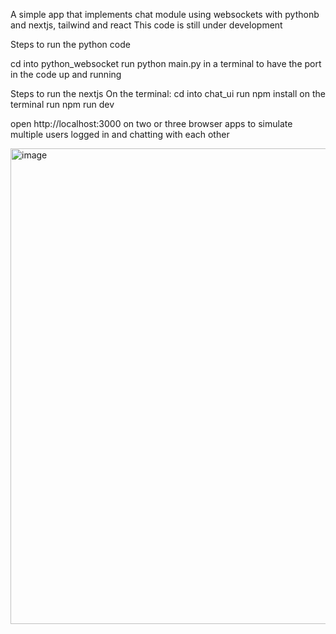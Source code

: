 A simple app that implements chat module using websockets with pythonb and nextjs, tailwind and react
This code is still under development

Steps to run the python code

cd into python_websocket
run python main.py in a terminal to have the port in the code up and running

Steps to run the nextjs
On the terminal:
cd into chat_ui
run npm install on the terminal
run npm run dev

open http://localhost:3000 on two or three browser apps to simulate multiple users logged in and chatting with each other

<img width="761" alt="image" src="https://github.com/albertdaniell/chat_ui_websockets/assets/25503391/4082e08d-4cfd-4c20-b608-51388445e928">

